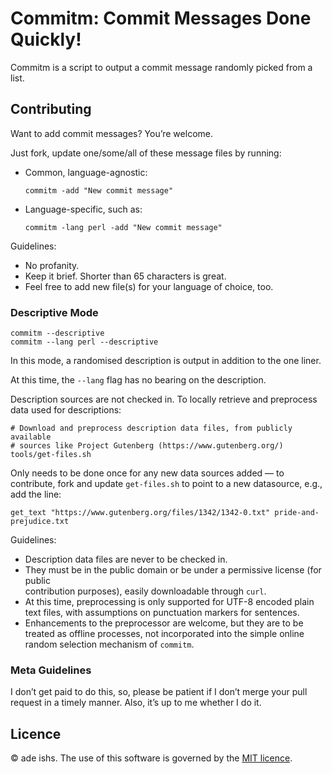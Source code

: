 # Commitm: Commit Messages Done Quickly!
Commitm is a script to output a commit message randomly picked
from a list.

## Contributing
Want to add commit messages? You’re welcome.

Just fork, update one/some/all of these message files by running:
* Common, language-agnostic:
  ```
  commitm -add "New commit message"
  ```
* Language-specific, such as: 
  ```
  commitm -lang perl -add "New commit message"
  ```

Guidelines:
* No profanity.
* Keep it brief. Shorter than 65 characters is great.
* Feel free to add new file(s) for your language of choice, too.


### Descriptive Mode

```
commitm --descriptive
commitm --lang perl --descriptive
```

In this mode, a randomised description is output in addition to the
one liner. 

At this time, the `--lang` flag has no bearing on the description.

Description sources are not checked in. To locally retrieve and preprocess data used for 
descriptions:

```
# Download and preprocess description data files, from publicly available
# sources like Project Gutenberg (https://www.gutenberg.org/)
tools/get-files.sh
```

Only needs to be done once for any new data sources added &mdash; to contribute, 
fork and update `get-files.sh` to point to a new datasource, e.g., add the
line:

```
get_text "https://www.gutenberg.org/files/1342/1342-0.txt" pride-and-prejudice.txt
```

Guidelines:

* Description data files are never to be checked in.
* They must be in the public domain or be under a permissive license (for public   
  contribution purposes), easily downloadable through `curl`.
* At this time, preprocessing is only supported for UTF-8 encoded plain text 
  files, with assumptions on punctuation markers for sentences.
* Enhancements to the preprocessor are welcome, but they are to be treated as 
  offline processes, not incorporated into the simple online random selection
  mechanism of `commitm`.


### Meta Guidelines

I don’t get paid to do this, so, please be patient if I don’t
merge your pull request in a timely manner. Also, it’s up to me
whether I do it.


## Licence
© ade ishs. The use of this software is governed by the [MIT
licence](LICENCE.md).
